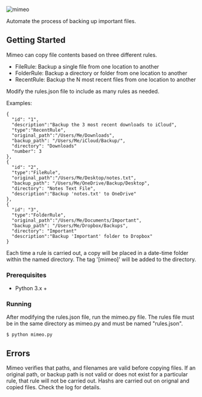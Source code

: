 ![mimeo](https://github.com/bsacash/mimeo/blob/master/assets/mimeo.png?raw=true)

Automate the process of backing up important files.

## Getting Started

Mimeo can copy file contents based on three different rules.
* FileRule: Backup a single file from one location to another
* FolderRule: Backup a directory or folder from one location to another
* RecentRule: Backup the N most recent files from one location to another

Modify the rules.json file to include as many rules as needed.

Examples:
```
{
  "id": "1",
  "description":"Backup the 3 most recent downloads to iCloud",
  "type":"RecentRule",
  "original_path":"/Users/Me/Downloads",
  "backup_path": "/Users/Me/iCloud/Backup/",
  "directory": "Downloads"
  "number": 3
},
{
  "id": "2",
  "type":"FileRule",
  "original_path":"/Users/Me/Desktop/notes.txt",
  "backup_path": "/Users/Me/OneDrive/Backup/Desktop",
  "directory": "Notes Text File",
  "description":"Backup 'notes.txt' to OneDrive"
},
{
  "id": "3",
  "type":"FolderRule",
  "original_path":"/Users/Me/Documents/Important",
  "backup_path": "/Users/Me/Dropbox/Backups",
  "directory": "Important"
  "description":"Backup 'Important' folder to Dropbox"
}
```

Each time a rule is carried out, a copy will be placed in a date-time folder within the named directory. The tag '[mimeo]' will be added to the directory.

### Prerequisites

* Python 3.x +

### Running

After modifying the rules.json file, run the mimeo.py file.
The rules file must be in the same directory as mimeo.py and must be named "rules.json".
```
$ python mimeo.py
```

## Errors

Mimeo verifies that paths, and filenames are valid before copying files. If an original path, or backup path is not valid or does not exist for a particular rule, that rule will not be carried out. Hashs are carried out on orignal and copied files. Check the log for details.
